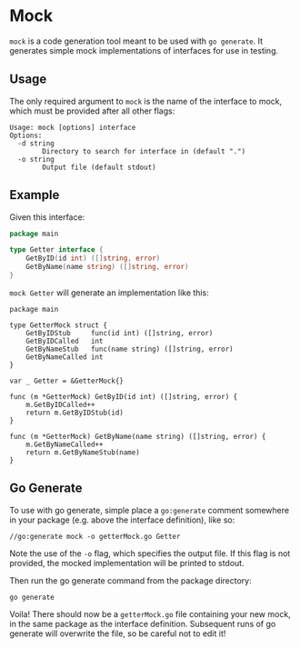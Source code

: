 # Mock

`mock` is a code generation tool meant to be used with `go generate`. It
generates simple mock implementations of interfaces for use in testing.

## Usage

The only required argument to `mock` is the name of the interface to mock,
which must be provided after all other flags:

```
Usage: mock [options] interface
Options:
  -d string
    	Directory to search for interface in (default ".")
  -o string
    	Output file (default stdout)
```

## Example

Given this interface:

```go
package main

type Getter interface {
	GetByID(id int) ([]string, error)
	GetByName(name string) ([]string, error)
}
```

`mock Getter` will generate an implementation like this:

```
package main

type GetterMock struct {
	GetByIDStub     func(id int) ([]string, error)
	GetByIDCalled   int
	GetByNameStub   func(name string) ([]string, error)
	GetByNameCalled int
}

var _ Getter = &GetterMock{}

func (m *GetterMock) GetByID(id int) ([]string, error) {
	m.GetByIDCalled++
	return m.GetByIDStub(id)
}

func (m *GetterMock) GetByName(name string) ([]string, error) {
	m.GetByNameCalled++
	return m.GetByNameStub(name)
}
```

## Go Generate

To use with go generate, simple place a `go:generate` comment somewhere in
your package (e.g. above the interface definition), like so:

`//go:generate mock -o getterMock.go Getter`

Note the use of the `-o` flag, which specifies the output file. If this flag
is not provided, the mocked implementation will be printed to stdout.

Then run the go generate command from the package directory:

`go generate`

Voila! There should now be a `getterMock.go` file containing your new mock, in
the same package as the interface definition. Subsequent runs of go generate
will overwrite the file, so be careful not to edit it!
